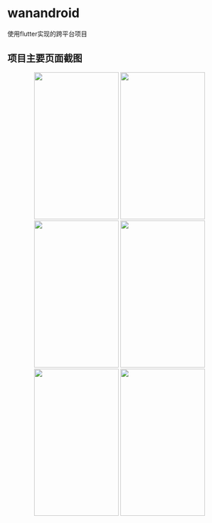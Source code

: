 # wanandroid

使用flutter实现的跨平台项目

## 项目主要页面截图

<div align="center">
<img src="https://github.com/zhangyujiu/wanandroid/blob/master/Screenshot_1545373520.png" height="330" width="190" >

<img src="https://github.com/zhangyujiu/wanandroid/blob/master/Screenshot_1545373559.png" height="330" width="190" >

<img src="https://github.com/zhangyujiu/wanandroid/blob/master/Screenshot_1545373569.png" height="330" width="190" >

<img src="https://github.com/zhangyujiu/wanandroid/blob/master/Screenshot_1545373583.png" height="330" width="190" >

<img src="https://github.com/zhangyujiu/wanandroid/blob/master/Screenshot_1545373624.png" height="330" width="190" >

<img src="https://github.com/zhangyujiu/wanandroid/blob/master/Screenshot_1545373632.png" height="330" width="190" >

</div>
